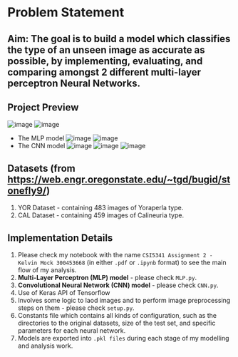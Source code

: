 # Problem Statement
## Aim: The goal is to build a model which classifies the type of an unseen image as accurate as possible, by implementing, evaluating, and comparing amongst 2 different multi-layer perceptron Neural Networks.
## Project Preview
![image](https://github.com/user-attachments/assets/9ef4036d-4d4f-426e-b990-74e674f037d7)
![image](https://github.com/user-attachments/assets/487d3ef6-df68-405f-869a-f1d3d1cf431a)
- The MLP model
![image](https://github.com/user-attachments/assets/bc3b0452-0971-4345-b197-15a324800496)
![image](https://github.com/user-attachments/assets/47652f9e-51d0-4beb-9f53-651c82ab85f0)
- The CNN model
![image](https://github.com/user-attachments/assets/ea7016b5-6daa-4ee2-b3cb-2af1f19e6e2a)
![image](https://github.com/user-attachments/assets/55937742-af44-47d1-bb2e-93f454675ba0)
![image](https://github.com/user-attachments/assets/19d84f60-edcb-4c94-8fbf-e692ec106871)

## Datasets (from https://web.engr.oregonstate.edu/~tgd/bugid/stonefly9/)
1. YOR Dataset - containing 483 images of Yoraperla type.
2. CAL Dataset - containing 459 images of Calineuria type.

## Implementation Details
1. Please check my notebook with the name `CSI5341 Assignment 2 - Kelvin Mock 300453668` (in either `.pdf` or `.ipynb` format) to see the main flow of my analysis. 
2. **Multi-Layer Perceptron (MLP) model** - please check `MLP.py`.
3. **Convolutional Neural Network (CNN) model** - please check `CNN.py`.
4. Use of Keras API of Tensorflow
5. Involves some logic to laod images and to perform image preprocessing steps on them - please check `setup.py`.
6. Constants file which contains all kinds of configuration, such as the directories to the original datasets, size of the test set, and specific parameters for each neural network.
7. Models are exported into `.pkl files` during each stage of my modelling and analysis work. 
